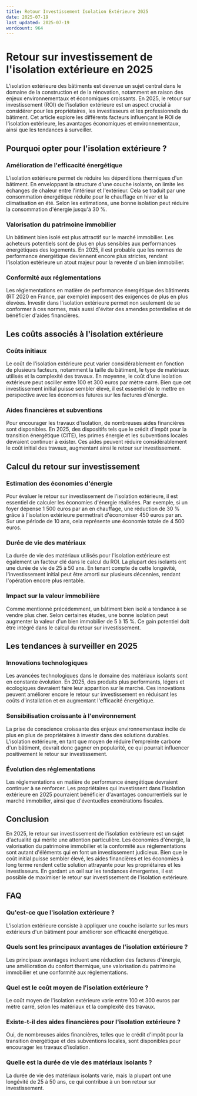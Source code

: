 ```yaml
---
title: Retour Investissement Isolation Extérieure 2025
date: 2025-07-19
last_updated: 2025-07-19
wordcount: 964
---
```


# Retour sur investissement de l'isolation extérieure en 2025

L'isolation extérieure des bâtiments est devenue un sujet central dans le domaine de la construction et de la rénovation, notamment en raison des enjeux environnementaux et économiques croissants. En 2025, le retour sur investissement (ROI) de l'isolation extérieure est un aspect crucial à considérer pour les propriétaires, les investisseurs et les professionnels du bâtiment. Cet article explore les différents facteurs influençant le ROI de l'isolation extérieure, les avantages économiques et environnementaux, ainsi que les tendances à surveiller.

## Pourquoi opter pour l'isolation extérieure ?

### Amélioration de l'efficacité énergétique

L'isolation extérieure permet de réduire les déperditions thermiques d'un bâtiment. En enveloppant la structure d'une couche isolante, on limite les échanges de chaleur entre l'intérieur et l'extérieur. Cela se traduit par une consommation énergétique réduite pour le chauffage en hiver et la climatisation en été. Selon les estimations, une bonne isolation peut réduire la consommation d'énergie jusqu'à 30 %.

### Valorisation du patrimoine immobilier

Un bâtiment bien isolé est plus attractif sur le marché immobilier. Les acheteurs potentiels sont de plus en plus sensibles aux performances énergétiques des logements. En 2025, il est probable que les normes de performance énergétique deviennent encore plus strictes, rendant l'isolation extérieure un atout majeur pour la revente d'un bien immobilier.

### Conformité aux réglementations

Les réglementations en matière de performance énergétique des bâtiments (RT 2020 en France, par exemple) imposent des exigences de plus en plus élevées. Investir dans l'isolation extérieure permet non seulement de se conformer à ces normes, mais aussi d'éviter des amendes potentielles et de bénéficier d'aides financières.

## Les coûts associés à l'isolation extérieure

### Coûts initiaux

Le coût de l'isolation extérieure peut varier considérablement en fonction de plusieurs facteurs, notamment la taille du bâtiment, le type de matériaux utilisés et la complexité des travaux. En moyenne, le coût d'une isolation extérieure peut osciller entre 100 et 300 euros par mètre carré. Bien que cet investissement initial puisse sembler élevé, il est essentiel de le mettre en perspective avec les économies futures sur les factures d'énergie.

### Aides financières et subventions

Pour encourager les travaux d'isolation, de nombreuses aides financières sont disponibles. En 2025, des dispositifs tels que le crédit d'impôt pour la transition énergétique (CITE), les primes énergie et les subventions locales devraient continuer à exister. Ces aides peuvent réduire considérablement le coût initial des travaux, augmentant ainsi le retour sur investissement.

## Calcul du retour sur investissement

### Estimation des économies d'énergie

Pour évaluer le retour sur investissement de l'isolation extérieure, il est essentiel de calculer les économies d'énergie réalisées. Par exemple, si un foyer dépense 1 500 euros par an en chauffage, une réduction de 30 % grâce à l'isolation extérieure permettrait d'économiser 450 euros par an. Sur une période de 10 ans, cela représente une économie totale de 4 500 euros.

### Durée de vie des matériaux

La durée de vie des matériaux utilisés pour l'isolation extérieure est également un facteur clé dans le calcul du ROI. La plupart des isolants ont une durée de vie de 25 à 50 ans. En tenant compte de cette longévité, l'investissement initial peut être amorti sur plusieurs décennies, rendant l'opération encore plus rentable.

### Impact sur la valeur immobilière

Comme mentionné précédemment, un bâtiment bien isolé a tendance à se vendre plus cher. Selon certaines études, une bonne isolation peut augmenter la valeur d'un bien immobilier de 5 à 15 %. Ce gain potentiel doit être intégré dans le calcul du retour sur investissement.

## Les tendances à surveiller en 2025

### Innovations technologiques

Les avancées technologiques dans le domaine des matériaux isolants sont en constante évolution. En 2025, des produits plus performants, légers et écologiques devraient faire leur apparition sur le marché. Ces innovations peuvent améliorer encore le retour sur investissement en réduisant les coûts d'installation et en augmentant l'efficacité énergétique.

### Sensibilisation croissante à l'environnement

La prise de conscience croissante des enjeux environnementaux incite de plus en plus de propriétaires à investir dans des solutions durables. L'isolation extérieure, en tant que moyen de réduire l'empreinte carbone d'un bâtiment, devrait donc gagner en popularité, ce qui pourrait influencer positivement le retour sur investissement.

### Évolution des réglementations

Les réglementations en matière de performance énergétique devraient continuer à se renforcer. Les propriétaires qui investissent dans l'isolation extérieure en 2025 pourraient bénéficier d'avantages concurrentiels sur le marché immobilier, ainsi que d'éventuelles exonérations fiscales.

## Conclusion

En 2025, le retour sur investissement de l'isolation extérieure est un sujet d'actualité qui mérite une attention particulière. Les économies d'énergie, la valorisation du patrimoine immobilier et la conformité aux réglementations sont autant d'éléments qui en font un investissement judicieux. Bien que le coût initial puisse sembler élevé, les aides financières et les économies à long terme rendent cette solution attrayante pour les propriétaires et les investisseurs. En gardant un œil sur les tendances émergentes, il est possible de maximiser le retour sur investissement de l'isolation extérieure.

## FAQ

### Qu'est-ce que l'isolation extérieure ?

L'isolation extérieure consiste à appliquer une couche isolante sur les murs extérieurs d'un bâtiment pour améliorer son efficacité énergétique.

### Quels sont les principaux avantages de l'isolation extérieure ?

Les principaux avantages incluent une réduction des factures d'énergie, une amélioration du confort thermique, une valorisation du patrimoine immobilier et une conformité aux réglementations.

### Quel est le coût moyen de l'isolation extérieure ?

Le coût moyen de l'isolation extérieure varie entre 100 et 300 euros par mètre carré, selon les matériaux et la complexité des travaux.

### Existe-t-il des aides financières pour l'isolation extérieure ?

Oui, de nombreuses aides financières, telles que le crédit d'impôt pour la transition énergétique et des subventions locales, sont disponibles pour encourager les travaux d'isolation.

### Quelle est la durée de vie des matériaux isolants ?

La durée de vie des matériaux isolants varie, mais la plupart ont une longévité de 25 à 50 ans, ce qui contribue à un bon retour sur investissement.